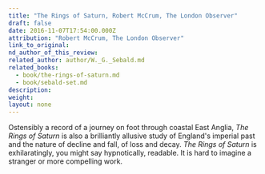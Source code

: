 ```yaml
---
title: "The Rings of Saturn, Robert McCrum, The London Observer"
draft: false
date: 2016-11-07T17:54:00.000Z
attribution: "Robert McCrum, The London Observer"
link_to_original:
nd_author_of_this_review:
related_author: author/W._G._Sebald.md
related_books:
  - book/the-rings-of-saturn.md
  - book/sebald-set.md
description:
weight:
layout: none
---
```

Ostensibly a record of a journey on foot through coastal East Anglia, *The Rings of Saturn* is also a brilliantly allusive study of England's imperial past and the nature of decline and fall, of loss and decay. *The Rings of Saturn* is exhilaratingly, you might say hypnotically, readable. It is hard to imagine a stranger or more compelling work.

